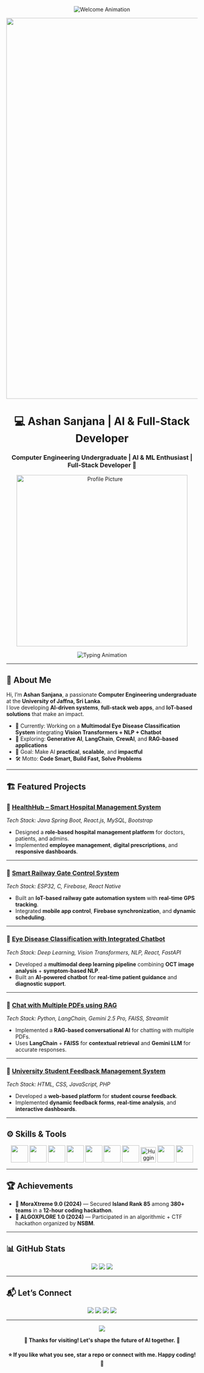 <!-- Dark Purple Hacker Theme -->
<p align="center">
  <img src="https://readme-typing-svg.herokuapp.com?font=Fira+Code&weight=800&size=40&pause=1000&color=B37DF0&center=true&vCenter=true&width=900&lines=✨+Welcome+to+my+GitHub+Profile!+✨;AI+%7C+ML+%7C+DL+%7C+Generative+AI;Turning+Ideas+into+Reality+🚀" alt="Welcome Animation" />
</p>

<p align="center">
  <img src="https://raw.githubusercontent.com/andreasbm/readme/master/assets/lines/colored.png" width="1000" />
</p>

<h1 align="center">💻 Ashan Sanjana | AI & Full-Stack Developer</h1>
<h3 align="center">Computer Engineering Undergraduate | AI & ML Enthusiast | Full-Stack Developer 🚀</h3>

<p align="center">
  <img src="https://github.com/user-attachments/assets/31af612b-b4c4-4174-962d-d4c603413ef2" 
       width="450" height="450" alt="Profile Picture" />
</p>

<p align="center">
  <img src="https://readme-typing-svg.demolab.com?font=Fira+Code&duration=2500&pause=1000&color=B37DF0&center=true&width=600&lines=AI+%7C+ML+%7C+DL+%7C+NLP+%7C+RAG;Building+Intelligent+Systems;Solving+Real+World+Problems;Full-Stack+Web+and+Mobile+Developer" alt="Typing Animation" />
</p>

---

## 🌌 About Me  

Hi, I’m **Ashan Sanjana**, a passionate **Computer Engineering undergraduate** at the **University of Jaffna, Sri Lanka**.  
I love developing **AI-driven systems**, **full-stack web apps**, and **IoT-based solutions** that make an impact.  

- 🧠 Currently: Working on a **Multimodal Eye Disease Classification System** integrating **Vision Transformers + NLP + Chatbot**  
- 🤖 Exploring: **Generative AI**, **LangChain**, **CrewAI**, and **RAG-based applications**  
- 🎯 Goal: Make AI **practical**, **scalable**, and **impactful**  
- 🛠 Motto: **Code Smart, Build Fast, Solve Problems**

---

## 🏗️ Featured Projects  

### 🔹 [HealthHub – Smart Hospital Management System](https://github.com/Ashansanjana/HealthHub_Smart-Hospital.git)
*Tech Stack: Java Spring Boot, React.js, MySQL, Bootstrap*  
- Designed a **role-based hospital management platform** for doctors, patients, and admins.  
- Implemented **employee management**, **digital prescriptions**, and **responsive dashboards**.

---

### 🔹 [Smart Railway Gate Control System](https://github.com/Ashansanjana/Smart-Railway-Gate-Control-System-with-GPS-Tracking.git)
*Tech Stack: ESP32, C, Firebase, React Native*  
- Built an **IoT-based railway gate automation system** with **real-time GPS tracking**.  
- Integrated **mobile app control**, **Firebase synchronization**, and **dynamic scheduling**.

---

### 🔹 [Eye Disease Classification with Integrated Chatbot](https://github.com/Ashansanjana/Eye-Disease-Classification-With-Integrated-Chatbot.git)
*Tech Stack: Deep Learning, Vision Transformers, NLP, React, FastAPI*  
- Developed a **multimodal deep learning pipeline** combining **OCT image analysis** + **symptom-based NLP**.  
- Built an **AI-powered chatbot** for **real-time patient guidance** and **diagnostic support**.

---

### 🔹 [Chat with Multiple PDFs using RAG](https://github.com/Ashansanjana/chatwith-multiple-pdf-using-RAG-based-system.git)
*Tech Stack: Python, LangChain, Gemini 2.5 Pro, FAISS, Streamlit*  
- Implemented a **RAG-based conversational AI** for chatting with multiple PDFs.  
- Uses **LangChain** + **FAISS** for **contextual retrieval** and **Gemini LLM** for accurate responses.

---

### 🔹 [University Student Feedback Management System](https://github.com/Ashansanjana/Student-Feedback.git)
*Tech Stack: HTML, CSS, JavaScript, PHP*  
- Developed a **web-based platform** for **student course feedback**.  
- Implemented **dynamic feedback forms**, **real-time analysis**, and **interactive dashboards**.

---

## ⚙️ Skills & Tools  

<p align="center">
  <img src="https://skillicons.dev/icons?i=python,java,cpp,js,html,css,php,react,spring,tailwind,nodejs,fastapi&theme=dark" height="45" />
  <img src="https://cdn.jsdelivr.net/gh/devicons/devicon/icons/tensorflow/tensorflow-original.svg" height="45" />
  <img src="https://cdn.jsdelivr.net/gh/devicons/devicon/icons/pytorch/pytorch-original.svg" height="45" />
  <img src="https://cdn.jsdelivr.net/gh/devicons/devicon/icons/mysql/mysql-original.svg" height="45" />
  <img src="https://cdn.jsdelivr.net/gh/devicons/devicon/icons/mongodb/mongodb-original.svg" height="45" />
  <img src="https://cdn.jsdelivr.net/gh/devicons/devicon/icons/firebase/firebase-plain.svg" height="45" />
  <img src="https://cdn.jsdelivr.net/gh/devicons/devicon/icons/docker/docker-original.svg" height="45" />
  <img src="https://huggingface.co/front/assets/huggingface_logo.svg" height="40" alt="HuggingFace" />
  <img src="https://cdn.jsdelivr.net/gh/devicons/devicon/icons/arduino/arduino-original.svg" height="45" />
  <img src="https://cdn.jsdelivr.net/gh/devicons/devicon/icons/matlab/matlab-original.svg" height="45" />
</p>

---

## 🏆 Achievements  

- 🥇 **MoraXtreme 9.0 (2024)** — Secured **Island Rank 85** among **380+ teams** in a **12-hour coding hackathon**.  
- 🧩 **ALGOXPLORE 1.0 (2024)** — Participated in an algorithmic + CTF hackathon organized by **NSBM**.

---

## 📊 GitHub Stats  

<p align="center">
  <img src="https://github-readme-stats.vercel.app/api?username=Ashansanjana&show_icons=true&theme=tokyonight&title_color=B37DF0&icon_color=B37DF0" />
  <img src="https://github-readme-streak-stats.herokuapp.com/?user=Ashansanjana&theme=tokyonight&ring=B37DF0&fire=B37DF0&currStreakLabel=B37DF0" />
  <img src="https://github-readme-stats.vercel.app/api/top-langs/?username=Ashansanjana&layout=compact&theme=tokyonight&title_color=B37DF0" />
</p>

---

## 📬 Let’s Connect  

<p align="center">
  <a href="https://www.linkedin.com/in/ashan-sanjana-53107b36b"><img src="https://img.shields.io/badge/LinkedIn-5A0FC8?style=for-the-badge&logo=linkedin&logoColor=white"></a>
  <a href="mailto:ashansanjana03@gmail.com"><img src="https://img.shields.io/badge/Email-7E3FF2?style=for-the-badge&logo=gmail&logoColor=white"></a>
  <a href="https://ashansanjana.github.io/Ashan-portfolio/"><img src="https://img.shields.io/badge/Portfolio-4B0082?style=for-the-badge&logo=firefox&logoColor=white"></a>
  <a href="https://github.com/Ashansanjana"><img src="https://img.shields.io/badge/GitHub-2D2D2D?style=for-the-badge&logo=github&logoColor=white"></a>
</p>

---


<p align="center">
  <img src="https://readme-typing-svg.demolab.com?font=Monoton&size=28&duration=3000&pause=1000&color=B37DF0&center=true&vCenter=true&width=900&lines=Think+Big.;Code+Smart.;Build+the+Future."/>
</p>

<p align="center">
  <strong>💜 Thanks for visiting! Let's shape the future of AI together. 🤝</strong>
</p>

<h4 align="center">⭐ If you like what you see, star a repo or connect with me. Happy coding! 🚀</h4>
